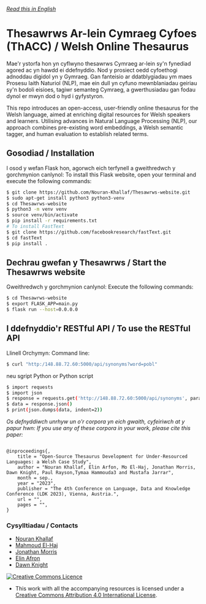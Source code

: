 *[Read this in English](README.en.md)*

# Thesawrws Ar-lein Cymraeg Cyfoes (ThACC) / Welsh Online Thesaurus

Mae'r ystorfa hon yn cyflwyno thesawrws Cymraeg ar-lein sy'n fynediad agored ac yn hawdd ei ddefnyddio. Nod y prosiect oedd cyfoethogi adnoddau digidol yn y Gymraeg. Gan fanteisio ar ddatblygiadau ym maes Prosesu Iaith Naturiol (NLP), mae ein dull yn cyfuno mewnblaniadau geiriau sy'n bodoli eisioes, tagiwr semanteg Cymraeg, a gwerthusiadau gan fodau dynol er mwyn dod o hyd i gyfystyron.

This repo introduces an open-access, user-friendly online thesaurus for the Welsh language, aimed at enriching digital resources for Welsh speakers and learners. Utilising advances in Natural Language Processing (NLP), our approach combines pre-existing word embeddings, a Welsh semantic tagger, and human evaluation to establish related terms. 

## Gosodiad / Installation
I osod y wefan Flask hon, agorwch eich terfynell a gweithredwch y gorchmynion canlynol:
To install this Flask website, open your terminal and execute the following commands:
```bash
$ git clone https://github.com/Nouran-Khallaf/Thesawrws-website.git
$ sudo apt-get install python3 python3-venv
$ cd Thesawrws-website
$ python3 -m venv venv
$ source venv/bin/activate
$ pip install -r requirements.txt
# To install FastText
$ git clone https://github.com/facebookresearch/fastText.git
$ cd fastText
$ pip install .
```
## Dechrau gwefan y Thesawrws / Start the Thesawrws website
Gweithredwch y gorchmynion canlynol:
Execute the following commands:
```bash
$ cd Thesawrws-website
$ export FLASK_APP=main.py
$ flask run --host=0.0.0.0
```
## I ddefnyddio'r RESTful API / To use the RESTful API 
Llinell Orchymyn:
Command line:
```bash
$ curl "http:/148.88.72.60:5000/api/synonyms?word=pobl"
```
neu sgript Python
or Python script 
```bash
$ import requests
$ import json
$ response = requests.get('http://148.88.72.60:5000/api/synonyms', params={'word': 'school'})
$ data = response.json()
$ print(json.dumps(data, indent=2))
```

_Os defnyddiwch unrhyw un o'r corpora yn eich gwaith, cyfeiriwch at y papur hwn:_
_If you use any of these corpora in your work, please cite this paper:_

```

@inproceedings{,
    title = "Open-Source Thesaurus Development for Under-Resourced Languages: a Welsh Case Study",
    author = "Nouran Khallaf, Elin Arfon, Mo El-Haj, Jonathan Morris, Dawn Knight, Paul Rayson,Tymaa Hammouda3 and Mustafa Jarrar",
    month = sep.,
    year = "2023",
    publisher = "The 4th Conference on Language, Data and Knowledge Conference (LDK 2023), Vienna, Austria.",
    url = "",
    pages = "",
}
```

### Cysylltiadau / Contacts
- [Nouran Khallaf](https://github.com/Nouran-Khallaf)
- [Mahmoud El-Haj](https://github.com/drelhaj)
- [Jonathan Morris](MorrisJ17@cardiff.ac.uk)
- [Elin Afron](arfone@cardiff.ac.uk)
- [Dawn Knight](https://github.com/DawnKnight-Cardiff)


<a rel="license" href="http://creativecommons.org/licenses/by/4.0/"><img alt="Creative Commons Licence" style="border-width:0" src="https://i.creativecommons.org/l/by/4.0/88x31.png" /></a>
- This work with all the accompanying resources is licensed under a <a rel="license" href="http://creativecommons.org/licenses/by/4.0/">Creative Commons Attribution 4.0 International License</a>.
